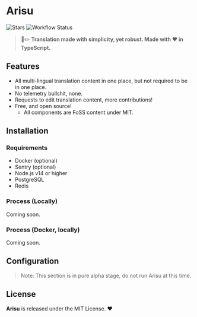 # Arisu
![Stars](https://img.shields.io/github/stars/monori-site/backend?style=flat-square) 
![Workflow Status](https://github.com/monori-site/backend/workflows/ktlint/badge.svg)

> 👻✏️ **Translation made with simplicity, yet robust. Made with :heart: in TypeScript.**

## Features
- All multi-lingual translation content in one place, but not required to be in one place.
- No telemetry bullshit, none.
- Requests to edit translation content, more contributions!
- Free, and open source!
  - All components are FoSS content under MIT.

## Installation
### Requirements
- Docker (optional)
- Sentry (optional)
- Node.js v14 or higher
- PostgreSQL
- Redis

### Process (Locally)
Coming soon.

### Process (Docker, locally)
Coming soon.

## Configuration
> Note: This section is in pure alpha stage, do not run Arisu at this time.

## License
**Arisu** is released under the MIT License. :heart:
